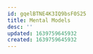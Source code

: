 ```yaml
---
id: gqelBTNE4K3IQ9bsF0S25
title: Mental Models
desc: ''
updated: 1639759645932
created: 1639759645932
---
```


